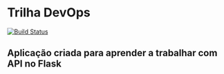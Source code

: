 # Trilha DevOps

<!-- Altere a Flag abaixo com sua URL do Travis -->
[![Build Status](https://travis-ci.org/JoaoV111/Some-API.svg?branch=master)](https://travis-ci.org/JoaoV111/Some-API)

## Aplicação criada para aprender a trabalhar com API no Flask


